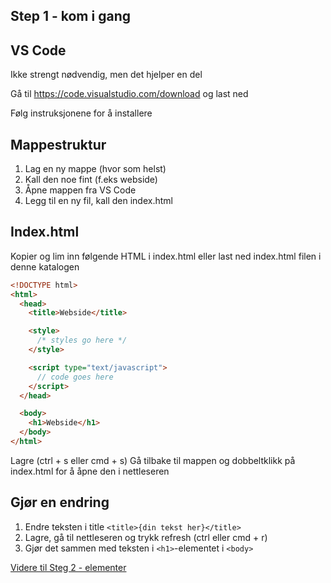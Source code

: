 ## Step 1 - kom i gang

## VS Code

Ikke strengt nødvendig, men det hjelper en del

Gå til https://code.visualstudio.com/download og last ned

Følg instruksjonene for å installere

## Mappestruktur

1. Lag en ny mappe (hvor som helst)
2. Kall den noe fint (f.eks webside)
3. Åpne mappen fra VS Code
4. Legg til en ny fil, kall den index.html

## Index.html

Kopier og lim inn følgende HTML i index.html eller last ned index.html filen i denne katalogen

```html
<!DOCTYPE html>
<html>
  <head>
    <title>Webside</title>

    <style>
      /* styles go here */
    </style>

    <script type="text/javascript">
      // code goes here
    </script>
  </head>

  <body>
    <h1>Webside</h1>
  </body>
</html>
```

Lagre (ctrl + s eller cmd + s)
Gå tilbake til mappen og dobbeltklikk på index.html for å åpne den i nettleseren

## Gjør en endring

1. Endre teksten i title `<title>{din tekst her}</title>`
2. Lagre, gå til nettleseren og trykk refresh (ctrl eller cmd + r)
3. Gjør det sammen med teksten i `<h1>`-elementet i `<body>`

[Videre til Steg 2 - elementer](./step-2-elements/README.md)
